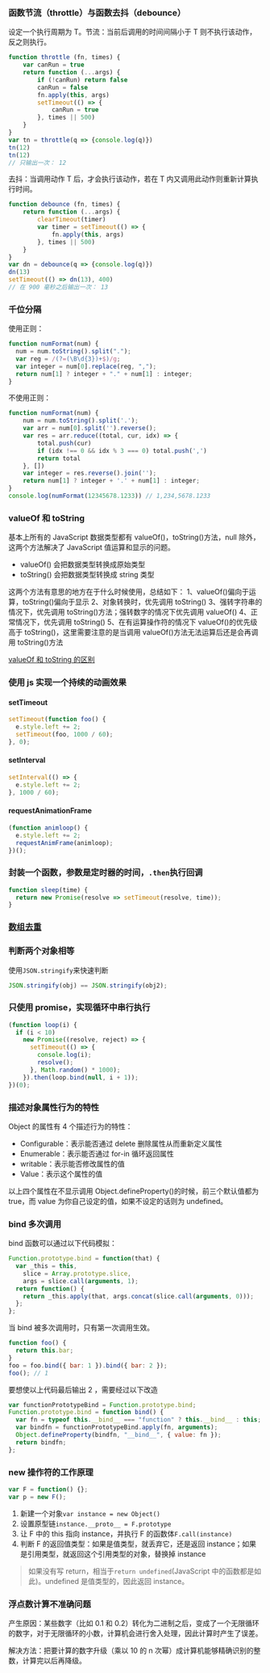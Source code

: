 ### 函数节流（throttle）与函数去抖（debounce）

设定一个执行周期为 T。节流：当前后调用的时间间隔小于 T 则不执行该动作，反之则执行。
```js
function throttle (fn, times) {
    var canRun = true
    return function (...args) {
        if (!canRun) return false
        canRun = false
        fn.apply(this, args)
        setTimeout(() => {
            canRun = true
        }, times || 500)
    }
}
var tn = throttle(q => {console.log(q)})
tn(12)
tn(12)
// 只输出一次： 12
```
去抖：当调用动作 T 后，才会执行该动作，若在 T 内又调用此动作则重新计算执行时间。
```js
function debounce (fn, times) {
    return function (...args) {
        clearTimeout(timer)
        var timer = setTimeout(() => {
            fn.apply(this, args)
        }, times || 500)
    }
}
var dn = debounce(q => {console.log(q)})
dn(13)
setTimeout(() => dn(13), 400)
// 在 900 毫秒之后输出一次： 13 
```

### 千位分隔

使用正则：

```js
function numFormat(num) {
  num = num.toString().split(".");
  var reg = /(?=(\B\d{3})+$)/g;
  var integer = num[0].replace(reg, ",");
  return num[1] ? integer + "." + num[1] : integer;
}
```

不使用正则：

```js
function numFormat(num) {
    num = num.toString().split('.');
    var arr = num[0].split('').reverse();
    var res = arr.reduce((total, cur, idx) => {
        total.push(cur)
        if (idx !== 0 && idx % 3 === 0) total.push(',')
        return total
    }, [])
    var integer = res.reverse().join('');
    return num[1] ? integer + '.' + num[1] : integer;
}
console.log(numFormat(12345678.1233)) // 1,234,5678.1233
```

### valueOf 和 toString

基本上所有的 JavaScript 数据类型都有 valueOf()，toString()方法，null 除外，这两个方法解决了 JavaScript 值运算和显示的问题。

- valueOf() 会把数据类型转换成原始类型
- toString() 会把数据类型转换成 string 类型

这两个方法有意思的地方在于什么时候使用，总结如下：
1、valueOf()偏向于运算，toString()偏向于显示
2、对象转换时，优先调用 toString()
3、强转字符串的情况下，优先调用 toString()方法；强转数字的情况下优先调用 valueOf()
4、正常情况下，优先调用 toString()
5、在有运算操作符的情况下 valueOf()的优先级高于 toString()，这里需要注意的是当调用 valueOf()方法无法运算后还是会再调用 toString()方法

[valueOf 和 toString 的区别](https://www.cnblogs.com/diantao/p/6214203.html)

### 使用 js 实现一个持续的动画效果

#### setTimeout

```js
setTimeout(function foo() {
  e.style.left += 2;
  setTimeout(foo, 1000 / 60);
}, 0);
```

#### setInterval

```js
setInterval(() => {
  e.style.left += 2;
}, 1000 / 60);
```

#### requestAnimationFrame

```js
(function animloop() {
  e.style.left += 2;
  requestAnimFrame(animloop);
})();
```

### 封装一个函数，参数是定时器的时间，`.then`执行回调

```js
function sleep(time) {
  return new Promise(resolve => setTimeout(resolve, time));
}
```

### [数组去重](https://hamger.github.io/2017/03/11/JS%E6%95%B0%E7%BB%84%E5%8E%BB%E9%87%8D/)

### 判断两个对象相等

使用`JSON.stringify`来快速判断

```js
JSON.stringify(obj) == JSON.stringify(obj2);
```

### 只使用 promise，实现循环中串行执行

```js
(function loop(i) {
  if (i < 10)
    new Promise((resolve, reject) => {
      setTimeout(() => {
        console.log(i);
        resolve();
      }, Math.random() * 1000);
    }).then(loop.bind(null, i + 1));
})(0);
```

### 描述对象属性行为的特性

Object 的属性有 4 个描述行为的特性：

- Configurable：表示能否通过 delete 删除属性从而重新定义属性
- Enumerable：表示能否通过 for-in 循环返回属性
- writable：表示能否修改属性的值
- Value：表示这个属性的值

以上四个属性在不显示调用 Object.defineProperty()的时候，前三个默认值都为 true，而 value 为你自己设定的值，如果不设定的话则为 undefined。

### bind 多次调用

bind 函数可以通过以下代码模拟：

```js
Function.prototype.bind = function(that) {
  var _this = this,
    slice = Array.prototype.slice,
    args = slice.call(arguments, 1);
  return function() {
    return _this.apply(that, args.concat(slice.call(arguments, 0)));
  };
};
```

当 bind 被多次调用时，只有第一次调用生效。

```js
function foo() {
  return this.bar;
}
foo = foo.bind({ bar: 1 }).bind({ bar: 2 });
foo(); // 1
```

要想使以上代码最后输出 2 ，需要经过以下改造

```js
var functionPrototypeBind = Function.prototype.bind;
Function.prototype.bind = function bind() {
  var fn = typeof this.__bind__ === "function" ? this.__bind__ : this;
  var bindfn = functionPrototypeBind.apply(fn, arguments);
  Object.defineProperty(bindfn, "__bind__", { value: fn });
  return bindfn;
};
```

### new 操作符的工作原理

```js
var F = function() {};
var p = new F();
```

1. 新建一个对象`var instance = new Object()`
2. 设置原型链`instance.__proto__ = F.prototype`
3. 让 F 中的 this 指向 instance，并执行 F 的函数体`F.call(instance)`
4. 判断 F 的返回值类型：如果是值类型，就丢弃它，还是返回 instance；如果是引用类型，就返回这个引用类型的对象，替换掉 instance

> 如果没有写 return，相当于`return undefined`(JavaScript 中的函数都是如此)。undefined 是值类型的，因此返回 instance。

### 浮点数计算不准确问题

产生原因：某些数字（比如 0.1 和 0.2）转化为二进制之后，变成了一个无限循环的数字，对于无限循环的小数，计算机会进行舍入处理，因此计算时产生了误差。

解决方法：把要计算的数字升级（乘以 10 的 n 次幂）成计算机能够精确识别的整数，计算完以后再降级。
